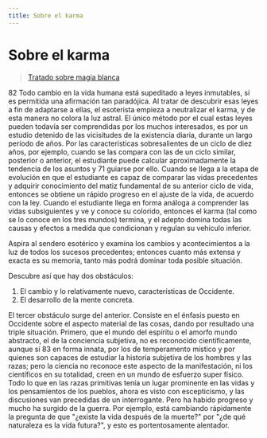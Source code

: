 ```yaml
---
title: Sobre el karma
---
```


# Sobre el karma

> [Tratado sobre magia blanca](/tratado-sobre-magia-blanca/regla-2#en82)

<p><pin lang="en">82</pin> Todo cambio en la vida humana está supeditado a leyes inmutables, si es permitida una afirmación tan paradójica. Al tratar de descubrir esas leyes a fin de adaptarse a ellas, el esoterista empieza a neutralizar el karma, y de esta manera no colora la luz astral. El único método por el cual estas leyes pueden todavía ser comprendidas por los muchos interesados, es por un estudio detenido de las vicisitudes de la existencia diaria, durante un largo período de años. Por las características sobresalientes de un ciclo de diez años, por ejemplo, cuando se las compara con las de un ciclo similar, posterior o anterior, el estudiante puede calcular aproximadamente la tendencia de los asuntos y <pin lang="es">71</pin> guiarse por ello. Cuando se llega a la etapa de evolución en que el estudiante es capaz de comparar las vidas precedentes y adquirir conocimiento del matiz fundamental de su anterior ciclo de vida, entonces se obtiene un rápido progreso en el ajuste de la vida, de acuerdo con la ley. Cuando el estudiante llega en forma análoga a comprender las vidas subsiguientes y ve y conoce su colorido, entonces el karma (tal como se lo conoce en los tres mundos) termina, y el adepto domina todas las causas y efectos a medida que condicionan y regulan su vehículo inferior.</p>

Aspira al sendero esotérico y examina los cambios y acontecimientos a la luz de todos los sucesos precedentes; entonces cuanto más extensa y exacta es su memoria, tanto más podrá dominar toda posible situación.

Descubre así que hay dos obstáculos:

1. El cambio y lo relativamente nuevo, características de Occidente.
2. El desarrollo de la mente concreta.

El tercer obstáculo surge del anterior. Consiste en el énfasis puesto en Occidente sobre el aspecto material de las cosas, dando por resultado una triple situación. Primero, que el mundo del espíritu o el amorfo mundo abstracto, el de la conciencia subjetiva, no es reconocido científicamente, aunque sí <pin lang="en">83</pin> en forma innata, por los de temperamento místico y por quienes son capaces de estudiar la historia subjetiva de los hombres y las razas; pero la ciencia no reconoce este aspecto de la manifestación, ni los científicos en su totalidad, creen en un mundo de esfuerzo super físico. Todo lo que en las razas primitivas tenía un lugar prominente en las vidas y los pensamientos de los pueblos, ahora es visto con escepticismo, y las discusiones van precedidas de un interrogante. Pero ha habido progreso y mucho ha surgido de la guerra. Por ejemplo, está cambiando rápidamente la pregunta de que "¿existe la vida después de la muerte?" por "¿de qué naturaleza es la vida futura?", y esto es portentosamente alentador.

